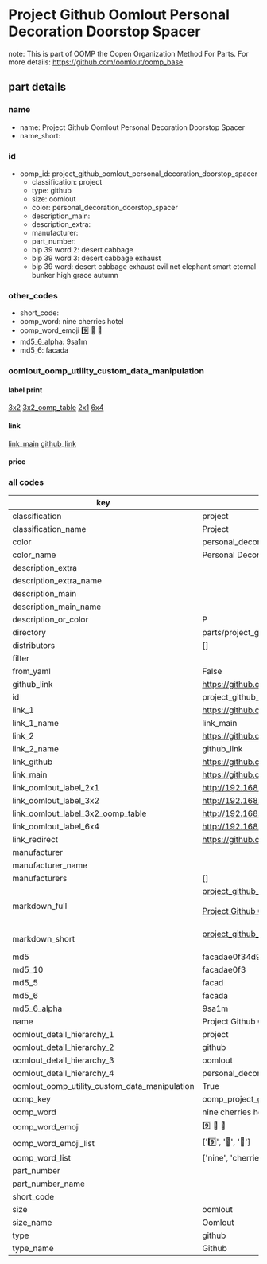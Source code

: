 # Project Github Oomlout Personal Decoration Doorstop Spacer  

note: This is part of OOMP the Oopen Organization Method For Parts. For more details: https://github.com/oomlout/oomp_base

##  part details





### name
* name: Project Github Oomlout Personal Decoration Doorstop Spacer
* name_short: 
### id
* oomp_id: project_github_oomlout_personal_decoration_doorstop_spacer
  * classification: project
  * type: github
  * size: oomlout
  * color: personal_decoration_doorstop_spacer
  * description_main: 
  * description_extra: 
  * manufacturer: 
  * part_number: 
  * bip 39 word 2: desert cabbage
  * bip 39 word 3: desert cabbage exhaust
  * bip 39 word: desert cabbage exhaust evil net elephant smart eternal bunker high grace autumn

### other_codes
* short_code: 
* oomp_word: nine cherries hotel
* oomp_word_emoji :nine: :cherries: :hotel:
* md5_6_alpha: 9sa1m
* md5_6: facada






### oomlout_oomp_utility_custom_data_manipulation
#### label print
[3x2](http://192.168.1.245:1112/?label=oomp%209sa1m)
[3x2_oomp_table](http://192.168.1.107:1112/?label=oomp%209sa1m)
[2x1](http://192.168.1.242:1112/?label=oomp%209sa1m)
[6x4](http://192.168.1.55:1112/?label=oomp%209sa1m)    

#### link

[link_main](https://github.com/oomlout/oomlout_oomp_current_version_messy/tree/main/parts/project_github_oomlout_personal_decoration_doorstop_spacer) [github_link](https://github.com/oomlout/oomlout_oomp_part_src/tree/main/parts/project_github_oomlout_personal_decoration_doorstop_spacer)                             

#### price







### all codes 
| key | value |  
| --- | --- |  
| classification | project |  
| classification_name | Project |  
| color | personal_decoration_doorstop_spacer |  
| color_name | Personal Decoration Doorstop Spacer |  
| description_extra |  |  
| description_extra_name |  |  
| description_main |  |  
| description_main_name |  |  
| description_or_color | P  |  
| directory | parts/project_github_oomlout_personal_decoration_doorstop_spacer |  
| distributors | [] |  
| filter |  |  
| from_yaml | False |  
| github_link | https://github.com/oomlout/oomlout_oomp_part_src/tree/main/parts/project_github_oomlout_personal_decoration_doorstop_spacer |  
| id | project_github_oomlout_personal_decoration_doorstop_spacer |  
| link_1 | https://github.com/oomlout/oomlout_oomp_current_version_messy/tree/main/parts/project_github_oomlout_personal_decoration_doorstop_spacer |  
| link_1_name | link_main |  
| link_2 | https://github.com/oomlout/oomlout_oomp_part_src/tree/main/parts/project_github_oomlout_personal_decoration_doorstop_spacer |  
| link_2_name | github_link |  
| link_github | https://github.com/oomlout/personal_decoration_doorstop_spacer |  
| link_main | https://github.com/oomlout/oomlout_oomp_current_version_messy/tree/main/parts/project_github_oomlout_personal_decoration_doorstop_spacer |  
| link_oomlout_label_2x1 | http://192.168.1.242:1112/?label=oomp%209sa1m |  
| link_oomlout_label_3x2 | http://192.168.1.245:1112/?label=oomp%209sa1m |  
| link_oomlout_label_3x2_oomp_table | http://192.168.1.107:1112/?label=oomp%209sa1m |  
| link_oomlout_label_6x4 | http://192.168.1.55:1112/?label=oomp%209sa1m |  
| link_redirect | https://github.com/oomlout/personal_decoration_doorstop_spacer |  
| manufacturer |  |  
| manufacturer_name |  |  
| manufacturers | [] |  
| markdown_full | [project_github_oomlout_personal_decoration_doorstop_spacer](https://github.com/oomlout/oomlout_oomp_current_version_messy/tree/main/parts/project_github_oomlout_personal_decoration_doorstop_spacer)<br>[](https://github.com/oomlout/oomlout_oomp_current_version_messy/tree/main/parts/project_github_oomlout_personal_decoration_doorstop_spacer)<br>[Project Github Oomlout Personal Decoration Doorstop Spacer](https://github.com/oomlout/oomlout_oomp_current_version_messy/tree/main/parts/project_github_oomlout_personal_decoration_doorstop_spacer)<br><br> |  
| markdown_short | [project_github_oomlout_personal_decoration_doorstop_spacer](https://github.com/oomlout/oomlout_oomp_current_version_messy/tree/main/parts/project_github_oomlout_personal_decoration_doorstop_spacer)<br><br> |  
| md5 | facadae0f34d99911f4a54de9ec7e9dd |  
| md5_10 | facadae0f3 |  
| md5_5 | facad |  
| md5_6 | facada |  
| md5_6_alpha | 9sa1m |  
| name | Project Github Oomlout Personal Decoration Doorstop Spacer |  
| oomlout_detail_hierarchy_1 | project |  
| oomlout_detail_hierarchy_2 | github |  
| oomlout_detail_hierarchy_3 | oomlout |  
| oomlout_detail_hierarchy_4 | personal_decoration_doorstop_spacer |  
| oomlout_oomp_utility_custom_data_manipulation | True |  
| oomp_key | oomp_project_github_oomlout_personal_decoration_doorstop_spacer |  
| oomp_word | nine cherries hotel |  
| oomp_word_emoji | :nine: :cherries: :hotel: |  
| oomp_word_emoji_list | [':nine:', ':cherries:', ':hotel:'] |  
| oomp_word_list | ['nine', 'cherries', 'hotel'] |  
| part_number |  |  
| part_number_name |  |  
| short_code |  |  
| size | oomlout |  
| size_name | Oomlout |  
| type | github |  
| type_name | Github |  
